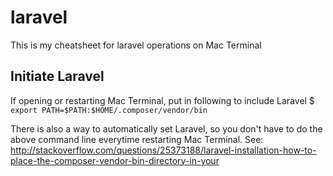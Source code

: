 # laravel
This is my cheatsheet for laravel operations on Mac Terminal

## Initiate Laravel
If opening or restarting Mac Terminal, put in following to include Laravel
$ `export PATH=$PATH:$HOME/.composer/vendor/bin`

There is also a way to automatically set Laravel, so you don't have to do the above command line everytime restarting Mac Terminal. See: http://stackoverflow.com/questions/25373188/laravel-installation-how-to-place-the-composer-vendor-bin-directory-in-your
